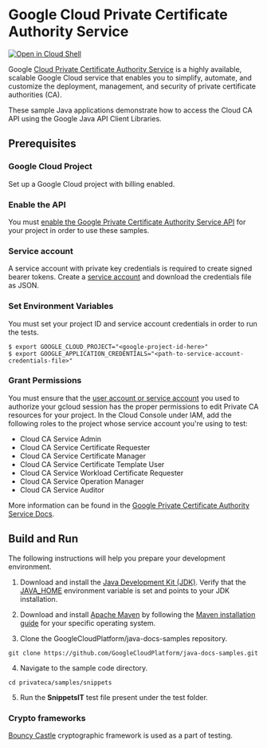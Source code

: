 # Google Cloud Private Certificate Authority Service

<a href="https://console.cloud.google.com/cloudshell/open?git_repo=https://github.com/GoogleCloudPlatform/java-docs-samples&page=editor&open_in_editor=privateca/samples/snippets/README.md">
<img alt="Open in Cloud Shell" src ="http://gstatic.com/cloudssh/images/open-btn.png"></a>

Google [Cloud Private Certificate Authority Service](https://cloud.google.com/certificate-authority-service) is a highly available, scalable Google Cloud service that enables you to simplify, automate, and customize the deployment, management, and security of private certificate authorities (CA).

These sample Java applications demonstrate how to access the Cloud CA API using the
Google Java API Client Libraries.

## Prerequisites

### Google Cloud Project

Set up a Google Cloud project with billing enabled.

### Enable the API

You must [enable the Google Private Certificate Authority Service API](https://console.cloud.google.com/flows/enableapi?apiid=privateca.googleapis.com) for your project in order to use these samples.

### Service account

A service account with private key credentials is required to create signed bearer tokens.
Create a [service account](https://console.cloud.google.com/iam-admin/serviceaccounts/create) and download the credentials file as JSON.

### Set Environment Variables

You must set your project ID and service account credentials in order to run the tests.

```
$ export GOOGLE_CLOUD_PROJECT="<google-project-id-here>"
$ export GOOGLE_APPLICATION_CREDENTIALS="<path-to-service-account-credentials-file>"
```

### Grant Permissions

You must ensure that the [user account or service account](https://cloud.google.com/iam/docs/service-accounts#differences_between_a_service_account_and_a_user_account) you used to authorize your gcloud session has the proper permissions to edit Private CA resources for your project. In the Cloud Console under IAM, add the following roles to the project whose service account you're using to test:

* Cloud CA Service Admin
* Cloud CA Service Certificate Requester
* Cloud CA Service Certificate Manager  
* Cloud CA Service Certificate Template User
* Cloud CA Service Workload Certificate Requester  
* Cloud CA Service Operation Manager  
* Cloud CA Service Auditor

More information can be found in the [Google Private Certificate Authority Service Docs](https://cloud.google.com/certificate-authority-service/docs/reference/permissions-and-roles).


## Build and Run

The following instructions will help you prepare your development environment.

1. Download and install the [Java Development Kit (JDK)](https://www.oracle.com/java/technologies/javase-downloads.html). 
   Verify that the [JAVA_HOME](https://docs.oracle.com/javase/8/docs/technotes/guides/troubleshoot/envvars001.html) environment variable is set and points to your JDK installation.


2. Download and install [Apache Maven](http://maven.apache.org/download.cgi) by following the [Maven installation guide](http://maven.apache.org/install.html) for your specific operating system.


3. Clone the GoogleCloudPlatform/java-docs-samples repository.
```
git clone https://github.com/GoogleCloudPlatform/java-docs-samples.git
```

4. Navigate to the sample code directory.

```
cd privateca/samples/snippets
```

5. Run the **SnippetsIT** test file present under the test folder.

### Crypto frameworks 
[Bouncy Castle](https://www.bouncycastle.org/documentation.html) cryptographic framework is used as a part of testing.
